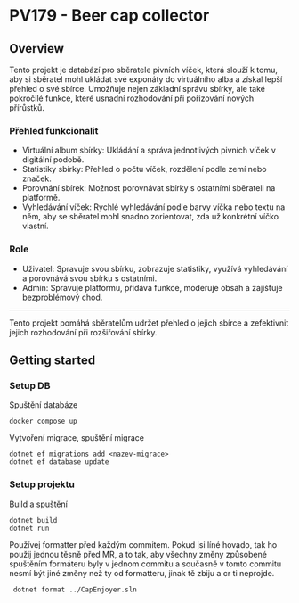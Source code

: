 # PV179 - Beer cap collector

## Overview
Tento projekt je databází pro sběratele pivních víček, která slouží k tomu, aby si sběratel mohl ukládat své exponáty do virtuálního alba a získal lepší přehled o své sbírce. Umožňuje nejen základní správu sbírky, ale také pokročilé funkce, které usnadní rozhodování při pořizování nových přírůstků.

### Přehled funkcionalit
+ Virtuální album sbírky: Ukládání a správa jednotlivých pivních víček v digitální podobě.
+  Statistiky sbírky: Přehled o počtu víček, rozdělení podle zemí nebo značek.
+ Porovnání sbírek: Možnost porovnávat sbírky s ostatními sběrateli na platformě.
+ Vyhledávání víček: Rychlé vyhledávání podle barvy víčka nebo textu na něm, aby se sběratel mohl snadno zorientovat, zda už konkrétní víčko vlastní.

### Role
+ Uživatel: Spravuje svou sbírku, zobrazuje statistiky, využívá vyhledávání a porovnává svou sbírku s ostatními.
+ Admin: Spravuje platformu, přidává funkce, moderuje obsah a zajišťuje bezproblémový chod.

---

Tento projekt pomáhá sběratelům udržet přehled o jejich sbírce a zefektivnit jejich rozhodování při rozšiřování sbírky.


## Getting started

### Setup DB
Spuštění databáze
```
docker compose up
```

Vytvoření migrace, spuštění migrace
```
dotnet ef migrations add <nazev-migrace>
dotnet ef database update
```

### Setup projektu

Build a spuštění
```
dotnet build
dotnet run
```

Používej formatter před každým commitem.
Pokud jsi líné hovado, tak ho použij jednou těsně před MR, a to tak, 
aby všechny změny způsobené spuštěním formáteru byly v jednom commitu
a současně v tomto commitu nesmí být jiné změny než ty od formatteru,
jinak tě zbiju a cr ti neprojde.

```
 dotnet format ../CapEnjoyer.sln
```



